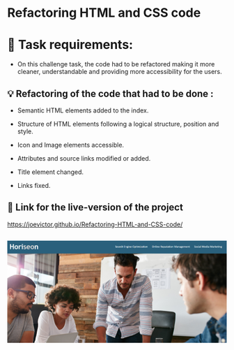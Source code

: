 # Refactoring HTML and CSS code

# 📖 Task requirements:

* On this challenge task, the code had to be refactored making it more cleaner, understandable and providing more accessibility for the users.


## 💡 Refactoring of the code that had to be done :

* Semantic HTML elements added to the index.

* Structure of HTML elements following a logical structure, position and style.

* Icon and Image elements accessible.

* Attributes and source links modified or added.

* Title element changed.

* Links fixed.

## 📝 Link for the live-version of the project
 
https://joevictor.github.io/Refactoring-HTML-and-CSS-code/

![Project screenshot of the website](./Screenshot.png)
---

